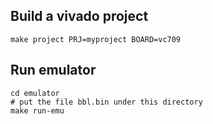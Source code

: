## Build a vivado project

```
make project PRJ=myproject BOARD=vc709
```
## Run emulator

```
cd emulator
# put the file bbl.bin under this directory
make run-emu
```
